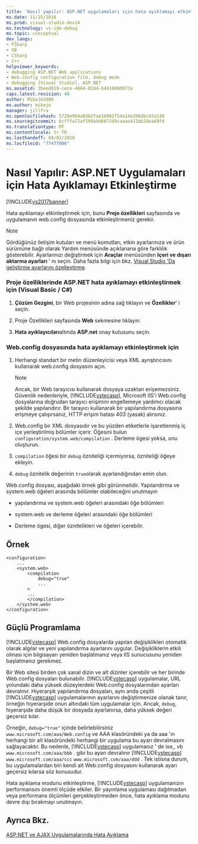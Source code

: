 ```yaml
---
title: 'Nasıl yapılır: ASP.NET uygulamaları için hata ayıklamayı etkinleştirme | Microsoft Docs'
ms.date: 11/15/2016
ms.prod: visual-studio-dev14
ms.technology: vs-ide-debug
ms.topic: conceptual
dev_langs:
- FSharp
- VB
- CSharp
- C++
helpviewer_keywords:
- debugging ASP.NET Web applications
- Web.config configuration file, debug mode
- debugging [Visual Studio], ASP.NET
ms.assetid: 3beed819-cece-4864-8184-bd410000973a
caps.latest.revision: 40
author: MikeJo5000
ms.author: mikejo
manager: jillfra
ms.openlocfilehash: 5726e964a0db2fae1b902f54a14e206dbc03a148
ms.sourcegitcommit: 6cfffa72af599a9d667249caaaa411bb28ea69fd
ms.translationtype: MT
ms.contentlocale: tr-TR
ms.lasthandoff: 09/02/2020
ms.locfileid: "77477006"
---
```

# <a name="how-to-enable-debugging-for-aspnet-applications"></a>Nasıl Yapılır: ASP.NET Uygulamaları için Hata Ayıklamayı Etkinleştirme
[!INCLUDE[vs2017banner](../includes/vs2017banner.md)]

Hata ayıklamayı etkinleştirmek için, bunu **Proje özellikleri** sayfasında ve uygulamanın web.config dosyasında etkinleştirmeniz gerekir.  
  
> [!NOTE]  
> Gördüğünüz iletişim kutuları ve menü komutları, etkin ayarlarınıza ve ürün sürümüne bağlı olarak Yardım menüsünde açıklanana göre farklılık gösterebilir. Ayarlarınızı değiştirmek için **Araçlar** menüsünden **Içeri ve dışarı aktarma ayarları** ' nı seçin. Daha fazla bilgi için bkz. [Visual Studio 'Da geliştirme ayarlarını özelleştirme](/previous-versions/zbhkx167(v=vs.140)).  
  
### <a name="to-enable-aspnet-debugging-in-the-project-properties-visual-basicc"></a>Proje özelliklerinde ASP.NET hata ayıklamayı etkinleştirmek için (Visual Basic / C#)  
  
1. **Çözüm Gezgini**, bir Web projesinin adına sağ tıklayın ve **Özellikler**' i seçin.  
  
2. Proje Özellikleri sayfasında **Web** sekmesine tıklayın.  
  
3. **Hata ayıklayıcıları**altında **ASP.net** onay kutusunu seçin.  
  
### <a name="to-enable-debugging-in-the-webconfig-file"></a>Web.config dosyasında hata ayıklamayı etkinleştirmek için  
  
1. Herhangi standart bir metin düzenleyicisi veya XML ayrıştırıcısını kullanarak web.config dosyasını açın.  
  
    > [!NOTE]  
    > Ancak, bir Web tarayıcısı kullanarak dosyaya uzaktan erişemezsiniz. Güvenlik nedenleriyle, [!INCLUDE[vstecasp](../includes/vstecasp-md.md)], Microsoft IIS'i Web.config dosyalarına doğrudan tarayıcı erişimini engellemeye yardımcı olacak şekilde yapılandırır. Bir tarayıcı kullanarak bir yapılandırma dosyasına erişmeye çalışırsanız, HTTP erişim hatası 403 (yasak) alırsınız.  
  
2. Web.config bir XML dosyasıdır ve bu yüzden etiketlerle işaretlenmiş iç içe yerleştirilmiş bölümler içerir. Öğesini bulun `configuration/system.web/compilation` . Derleme ögesi yoksa, onu oluşturun.  
  
3. `compilation` öğesi bir `debug` özniteliği içermiyorsa, özniteliği öğeye ekleyin.  
  
4. `debug` öznitelik değerinin `true`olarak ayarlandığından emin olun.  
  
Web.config dosyası, aşağıdaki örnek gibi görünmelidir. Yapılandırma ve system.web öğeleri arasında bölümler olabileceğini unutmayın  
  
- yapılandırma ve system.web öğeleri arasındaki öğe bölümleri  
  
- system.web ve derleme öğeleri arasındaki öğe bölümleri  
  
- Derleme ögesi, diğer öznitelikleri ve öğeleri içerebilir.  
  
## <a name="example"></a>Örnek  
  
```  
<configuration>  
    ...  
    <system.web>  
        <compilation  
            debug="true"  
            ...  
        >  
        ...  
        </compilation>  
    </system.web>  
</configuration>  
```  
  
## <a name="robust-programming"></a>Güçlü Programlama  
[!INCLUDE[vstecasp](../includes/vstecasp-md.md)] Web.config dosyalarda yapılan değişiklikleri otomatik olarak algılar ve yeni yapılandırma ayarlarını uygular. Değişikliklerin etkili olması için bilgisayarı yeniden başlatmanız veya IIS sunucusunu yeniden başlatmanız gerekmez.  
  
Bir Web sitesi birden çok sanal dizin ve alt dizinler içerebilir ve her birinde Web.config dosyaları bulunabilir. [!INCLUDE[vstecasp](../includes/vstecasp-md.md)] uygulamalar, URL yolundaki daha yüksek düzeylerdeki Web.config dosyalarından ayarları devralınır. Hiyerarşik yapılandırma dosyaları, aynı anda çeşitli [!INCLUDE[vstecasp](../includes/vstecasp-md.md)] uygulamalarının ayarlarını değiştirmenize olanak tanır, örneğin hiyerarşide onun altındaki tüm uygulamalar için. Ancak, `debug`, hiyerarşide daha düşük bir dosyada ayarlanırsa, daha yüksek değeri geçersiz kılar.  
  
Örneğin, `debug="true"` içinde belirtebilirsiniz `www.microsoft.com/aaa/Web.config` ve AAA klasöründeki ya da aaa 'ın herhangi bir alt klasöründeki herhangi bir uygulama bu ayarı devralmasını sağlayacaktır. Bu nedenle, [!INCLUDE[vstecasp](../includes/vstecasp-md.md)] uygulamanız ' de ise,, vb `www.microsoft.com/aaa/bbb` . gibi bu ayarı devralınır [!INCLUDE[vstecasp](../includes/vstecasp-md.md)] `www.microsoft.com/aaa/ccc` `www.microsoft.com/aaa/ddd` . Tek istisna durum, bu uygulamalardan biri kendi alt Web.config dosyasını kullanarak ayarı geçersiz kılarsa söz konusudur.  
  
Hata ayıklama modunu etkinleştirme, [!INCLUDE[vstecasp](../includes/vstecasp-md.md)] uygulamanızın performansını önemli ölçüde etkiler. Bir yayınlama uygulaması dağıtmadan veya performans ölçümleri gerçekleştirmeden önce, hata ayıklama modunu devre dışı bırakmayı unutmayın.  
  
## <a name="see-also"></a>Ayrıca Bkz.  
[ASP.NET ve AJAX Uygulamalarında Hata Ayıklama](../debugger/debugging-aspnet-and-ajax-applications.md)  
